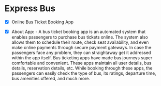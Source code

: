 # Express Bus 
  - [x]  Online Bus Ticket Booking App
        
  - [x]  About App:
    - A bus ticket booking app is an automated system that enables passengers to purchase bus tickets online. The system also allows them to schedule their route, check seat availability, and even make online payments through secure payment gateways. In case the passengers face any problem, they can straightaway get it addressed within the app itself.
Bus ticketing apps have made bus journeys super comfortable and convenient. These apps maintain all user details, bus details, reservation details, etc. While booking through these apps, the passengers can easily check the type of bus, its ratings, departure time, bus amenities offered, and much more.
